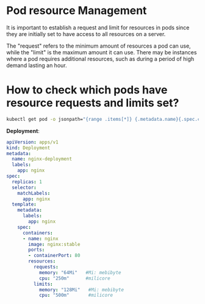 # Pod resource Management

It is important to establish a request and limit for resources in pods since they are initially set to have access to all resources on a server. 

The "request" refers to the minimum amount of resources a pod can use, while the "limit" is the maximum amount it can use. There may be instances where a pod requires additional resources, such as during a period of high demand lasting an hour.

# How to check which pods have resource requests and limits set?

```bash
kubectl get pod -o jsonpath="{range .items[*]} {.metadata.name}{.spec.containers[*].resources}{'\n'}"
```

**Deployment**:

```yaml
apiVersion: apps/v1
kind: Deployment
metadata:
  name: nginx-deployment
  labels:
    app: nginx
spec:
  replicas: 1
  selector:
    matchLabels:
      app: nginx
  template:
    metadata:
      labels:
        app: nginx
    spec:
      containers:
      - name: nginx
        image: nginx:stable
        ports:
        - containerPort: 80
        resources:
          requests:
            memory: "64Mi"   #Mi: mebibyte
            cpu: "250m"      #milicore
          limits:
            memory: "128Mi"   #Mi: mebibyte
            cpu: "500m"       #milicore
```